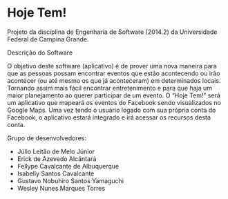 Hoje Tem!
========

Projeto da disciplina de Engenharia de Software (2014.2) da Universidade Federal de Campina Grande.

Descrição do Software

O objetivo deste software (aplicativo) é de prover uma nova maneira para que as pessoas possam encontrar eventos que estão acontecendo ou irão acontecer (ou até mesmo os que já aconteceram) em determinados locais. Tornando assim mais fácil encontrar entretenimento e para que haja um maior planejamento ao querer participar de um evento.
	O “Hoje Tem!” será um aplicativo que mapeará os eventos do Facebook sendo visualizados no Google Maps. Uma vez tendo o usuário logado com sua própria conta do Facebook, o aplicativo estará integrado e irá acessar os recursos desta conta.

Grupo de desenvolvedores:
- Júlio Leitão de Melo Júnior
- Erick de Azevedo Alcântara 
- Fellype Cavalcante de Albuquerque
- Isabelly Santos Cavalcante
- Gustavo Nobuhiro Santos Yamaguchi
- Wesley Nunes Marques Torres



